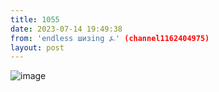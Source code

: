 ```yaml
---
title: 1055
date: 2023-07-14 19:49:38
from: 'endless шизing ⍼' (channel1162404975)
layout: post
---
```


![image](photos/photo_128@14-07-2023_19-49-38.jpg)


